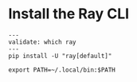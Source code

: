 # Install the Ray CLI

```shell
---
validate: which ray
---
pip install -U "ray[default]"
```

```shell
export PATH=~/.local/bin:$PATH
```
